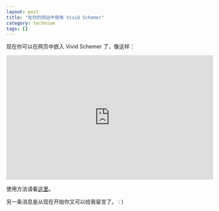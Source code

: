 ```yaml
---
layout: post
title: "在你的网站中使用 Vivid Schemer"
category: technium
tags: []
---
```



现在你可以在网页中嵌入 Vivid Schemer 了，像这样：



<iframe width="550" height="330" frameborder="0" scrollbar="no" src="http://vivid.chengyichao.info/embed/?code=(begin%0A%0A(map%20%0A%20%20(lambda%20(x)%20(*%202%20x))%0A%20%20(quote%20(1%202%203%204)))%0A%0A)"></iframe>


使用方法请看[这里](http://vivid.chengyichao.info/#embed)。


另一条消息是从现在开始你又可以给我留言了。 : )
